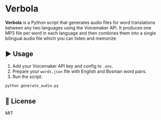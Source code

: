 # Verbola

**Verbola** is a Python script that generates audio files for word translations between any two languages using the Voicemaker API. It produces one MP3 file per word in each language and then combines them into a single bilingual audio file which you can listen and memorize.

## ▶️ Usage

1. Add your Voicemaker API key and config to `.env`.
2. Prepare your `words.json` file with English and Bosnian word pairs.
3. Run the script:

```bash
python generate_audio.py
```

## 🔑 License
MIT
